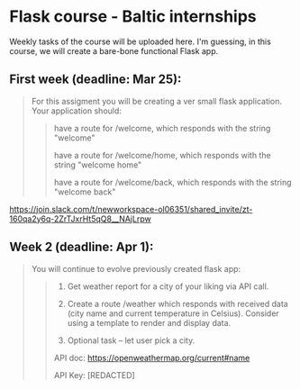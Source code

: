 # Flask course - Baltic internships

Weekly tasks of the course will be uploaded here. I'm guessing, in this course, we will create a bare-bone functional Flask app.

## First week (deadline: Mar 25):

> For this assigment you will be creating a ver small flask application. Your application should:
>
>> have a route for /welcome, which responds with the string "welcome"
>>
>> have a route for /welcome/home, which responds with the string "welcome home"
>>
>> have a route for /welcome/back, which responds with the string "welcome back"

https://join.slack.com/t/newworkspace-ol06351/shared_invite/zt-160qa2y6q-2ZrTJxrHt5qQ8__NAjLrpw

## Week 2 (deadline: Apr 1):

>You will continue to evolve previously created flask app:
>
>>1. Get weather report for a city of your liking via API call.
>>
>>2. Create a route /weather which responds with received data (city name and current temperature in Celsius). Consider using a template to render and display data.
>>
>>3. Optional task – let user pick a city.
>>
>>API doc: https://openweathermap.org/current#name
>>
>>API Key: [REDACTED]
